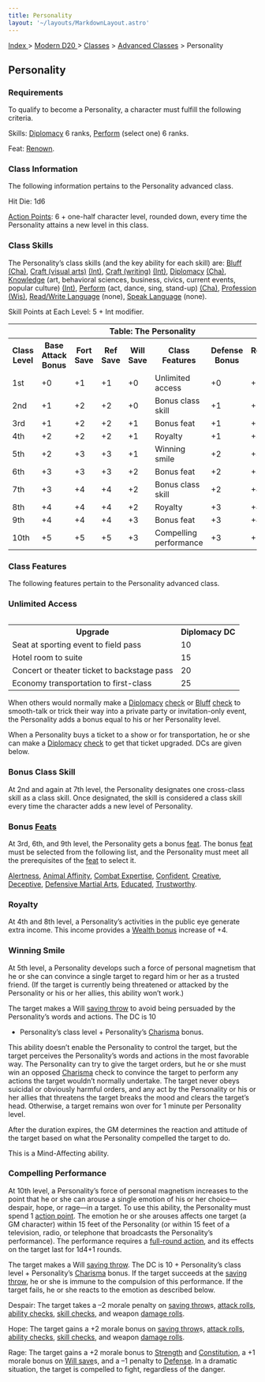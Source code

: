```yaml
---
title: Personality
layout: '~/layouts/MarkdownLayout.astro'
---
```


[ Index ](/) > [ Modern D20 ](/modern.d20.srd) > [Classes](/modern.d20.srd/classes) > [Advanced Classes](/modern.d20.srd/classes/advanced) > Personality

## Personality

### Requirements

To qualify to become a Personality, a character must fulfill the following
criteria.

Skills: [Diplomacy](/modern.d20.srd/skills/diplomacy) 6 ranks,
[Perform](/modern.d20.srd/skills/perform) (select one) 6 ranks.

Feat: [Renown](/modern.d20.srd/feats/renown).

### Class Information

The following information pertains to the Personality advanced class.

Hit Die: 1d6

[Action Points](/modern.d20.srd/basics/action.points): 6 + one-half character
level, rounded down, every time the Personality attains a new level in this
class.

### Class Skills

The Personality’s class skills (and the key ability for each skill) are:
[Bluff](/modern.d20.srd/skills/bluff)
[(Cha)](/modern.d20.srd/basics/ability.scores), [Craft (visual arts)](/modern.d20.srd/skills/craft.visual.art)
[(Int)](/modern.d20.srd/basics/ability.scores), [Craft (writing)](/modern.d20.srd/skills/craft.writing)
[(Int)](/modern.d20.srd/basics/ability.scores),
[Diplomacy](/modern.d20.srd/skills/diplomacy)
[(Cha)](/modern.d20.srd/basics/ability.scores),
[Knowledge](/modern.d20.srd/skills/knowledge) (art, behavioral sciences,
business, civics, current events, popular culture)
[(Int)](/modern.d20.srd/basics/ability.scores),
[Perform](/modern.d20.srd/skills/perform) (act, dance, sing, stand-up)
[(Cha)](/modern.d20.srd/basics/ability.scores),
[Profession](/modern.d20.srd/skills/profession)
[(Wis)](/modern.d20.srd/basics/ability.scores), [Read/Write Language](/modern.d20.srd/skills/read.write.language) (none), [Speak Language](/modern.d20.srd/skills/speak.language) (none).

Skill Points at Each Level: 5 + Int modifier.


<table><tr><th colspan="8">Table: The Personality</th> </tr> <tr> <th>Class Level</th><th>Base Attack Bonus</th><th>Fort Save</th><th>Ref Save</th><th>Will Save</th><th>Class Features</th><th>Defense Bonus</th><th>Reputation Bonus</th> </tr><tr><td>1st</td><td>+0</td><td>+1</td><td>+1</td><td>+0</td><td>Unlimited access</td><td>+0</td><td>+2</td></tr> <tr class="shaded"><td>2nd</td><td>+1</td><td>+2</td><td>+2</td><td>+0</td><td>Bonus class skill</td><td>+1</td><td>+2</td></tr> <tr><td>3rd</td><td>+1</td><td>+2</td><td>+2</td><td>+1</td><td>Bonus feat</td><td>+1</td><td>+2</td></tr> <tr class="shaded"><td>4th</td><td>+2</td><td>+2</td><td>+2</td><td>+1</td><td>Royalty</td><td>+1</td><td>+3</td></tr> <tr><td>5th</td><td>+2</td><td>+3</td><td>+3</td><td>+1</td><td>Winning smile</td><td>+2</td><td>+3</td></tr> <tr class="shaded"><td>6th</td><td>+3</td><td>+3</td><td>+3</td><td>+2</td><td>Bonus feat</td><td>+2</td><td>+3</td></tr> <tr><td>7th</td><td>+3</td><td>+4</td><td>+4</td><td>+2</td><td>Bonus class skill</td><td>+2</td><td>+4</td></tr> <tr class="shaded"><td>8th</td><td>+4</td><td>+4</td><td>+4</td><td>+2</td><td>Royalty</td><td>+3</td><td>+4</td></tr> <tr><td>9th</td><td>+4</td><td>+4</td><td>+4</td><td>+3</td><td>Bonus feat</td><td>+3</td><td>+4</td></tr> <tr class="shaded"><td>10th</td><td>+5</td><td>+5</td><td>+5</td><td>+3</td><td>Compelling performance</td><td>+3</td><td>+5</td></tr> </table>


### Class Features

The following features pertain to the Personality advanced class.

### Unlimited Access


<table style="float: right"> <tr><th>Upgrade</th><th>Diplomacy DC</th></tr> <tr><td>Seat at sporting event to field pass</td><td> 10</td></tr> <tr class="shaded"><td>Hotel room to suite</td><td> 15</td></tr> <tr><td>Concert or theater ticket to backstage pass</td><td> 20</td></tr> <tr class="shaded"><td>Economy transportation to first-class</td><td> 25</td></tr> </table>


When others would normally make a
[Diplomacy](/modern.d20.srd/skills/diplomacy)
[check](/modern.d20.srd/skills/skill.basics) or
[Bluff](/modern.d20.srd/skills/bluff)
[check](/modern.d20.srd/skills/skill.basics) to smooth-talk or trick
their way into a private party or invitation-only event, the Personality adds
a bonus equal to his or her Personality level.

When a Personality buys a ticket to a show or for transportation, he or she
can make a [Diplomacy](/modern.d20.srd/skills/diplomacy)
[check](/modern.d20.srd/skills/skill.basics) to get that ticket
upgraded. DCs are given below.

### Bonus Class Skill

At 2nd and again at 7th level, the Personality designates one cross-class
skill as a class skill. Once designated, the skill is considered a class skill
every time the character adds a new level of Personality.

### Bonus [Feats](/modern.d20.srd/feats)

At 3rd, 6th, and 9th level, the Personality gets a bonus
[feat](/modern.d20.srd/feats). The bonus [feat](/modern.d20.srd/feats) must be
selected from the following list, and the Personality must meet all the
prerequisites of the [feat](/modern.d20.srd/feats) to select it.

[Alertness](/modern.d20.srd/feats/alertness), [Animal Affinity](/modern.d20.srd/feats/animal.affinity), [Combat Expertise](/modern.d20.srd/feats/combat.expertise),
[Confident](/modern.d20.srd/feats/confident),
[Creative](/modern.d20.srd/feats/creative),
[Deceptive](/modern.d20.srd/feats/deceptive), [Defensive Martial Arts](/modern.d20.srd/feats/defensive.martial.arts),
[Educated](/modern.d20.srd/feats/educated),
[Trustworthy](/modern.d20.srd/feats/trustworthy).

### Royalty

At 4th and 8th level, a Personality’s activities in the public eye generate
extra income. This income provides a [Wealth bonus](/modern.d20.srd/wealth/wealth.bonus) increase of +4.

### Winning Smile

At 5th level, a Personality develops such a force of personal magnetism that
he or she can convince a single target to regard him or her as a trusted
friend. (If the target is currently being threatened or attacked by the
Personality or his or her allies, this ability won’t work.)

The target makes a Will [saving throw](/modern.d20.srd/basics/saving.throws)
to avoid being persuaded by the Personality’s words and actions. The DC is 10
+ Personality’s class level + Personality’s
[Charisma](/modern.d20.srd/basics/ability.scores) bonus.

This ability doesn’t enable the Personality to control the target, but the
target perceives the Personality’s words and actions in the most favorable
way. The Personality can try to give the target orders, but he or she must win
an opposed [Charisma](/modern.d20.srd/basics/ability.scores) check to convince
the target to perform any actions the target wouldn’t normally undertake. The
target never obeys suicidal or obviously harmful orders, and any act by the
Personality or his or her allies that threatens the target breaks the mood and
clears the target’s head. Otherwise, a target remains won over for 1 minute
per Personality level.

After the duration expires, the GM determines the reaction and attitude of the
target based on what the Personality compelled the target to do.

This is a Mind-Affecting ability.

### Compelling Performance

At 10th level, a Personality’s force of personal magnetism increases to the
point that he or she can arouse a single emotion of his or her choice—despair,
hope, or rage—in a target. To use this ability, the Personality must spend 1
[action point](/modern.d20.srd/basics/action.points). The emotion he or she
arouses affects one target (a GM character) within 15 feet of the Personality
(or within 15 feet of a television, radio, or telephone that broadcasts the
Personality’s performance). The performance requires a [full-round action](/modern.d20.srd/combat/full.round.actions), and its effects on the
target last for 1d4+1 rounds.

The target makes a Will [saving throw](/modern.d20.srd/basics/saving.throws).
The DC is 10 + Personality’s class level + Personality’s
[Charisma](/modern.d20.srd/basics/ability.scores) bonus. If the target
succeeds at the [saving throw](/modern.d20.srd/basics/saving.throws), he or
she is immune to the compulsion of this performance. If the target fails, he
or she reacts to the emotion as described below.

Despair: The target takes a –2 morale penalty on [saving throw](/modern.d20.srd/basics/saving.throws)s, [attack rolls](/modern.d20.srd/combat/attack.roll), [ability checks](/modern.d20.srd/basics/ability.scores), [skill checks](/modern.d20.srd/skills/skill.basics), and weapon [damage rolls](/modern.d20.srd/combat/damage).

Hope: The target gains a +2 morale bonus on [saving throw](/modern.d20.srd/basics/saving.throws)s, [attack rolls](/modern.d20.srd/combat/attack.roll), [ability checks](/modern.d20.srd/basics/ability.scores), [skill checks](/modern.d20.srd/skills/skill.basics), and weapon [damage rolls](/modern.d20.srd/combat/damage).

Rage: The target gains a +2 morale bonus to
[Strength](/modern.d20.srd/basics/ability.scores) and
[Constitution](/modern.d20.srd/basics/ability.scores), a +1 morale bonus on
[Will save](/modern.d20.srd/basics/saving.throws)s, and a –1 penalty to
[Defense](/modern.d20.srd/combat/defense). In a dramatic situation, the target
is compelled to fight, regardless of the danger.

